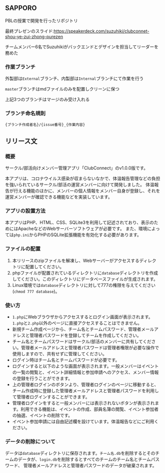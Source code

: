 
## SAPPORO
PBLの授業で開発を行ったリポジトリ

最終プレゼンのスライド:https://speakerdeck.com/suzuhiki/clubconnet-shou-ye-zui-zhong-purezen

チームメンバー6名でSuzuhikiがバックエンドとデザインを担当してリーダーを務めた


### 作業ブランチ
外製部は```External```ブランチ、内製部は```Internal```ブランチにて作業を行う

```master```ブランチはmdファイルのみを配置しクリーンに保つ

上記3つのブランチはマージのみ受け入れる

### ブランチ命名規則
``` {ブランチ作成者名}/{issue番号}_{作業内容} ```

## リリース文
### 概要
サークル/部活向けメンバー管理アプリ「ClubConnect」のv1.0.0版です。

本アプリは、コロナウイルス感染が収まらないなかで、体温報告管理などの負担を強いられているサークル/部活の運営メンバーに向けて開発しました。
体温報告が行える機能のほかに、メンバーの個人情報をメンバー自身が登録し、それを運営メンバーが確認できる機能などを実装しています。

### アプリの設置方法
本アプリはPHP、HTML、CSS、SQLite3を利用して記述されており、表示のためにはApacheなどのWebサーバーソフトウェアが必要です。
また、環境によっては`php.ini`からPHPのSQLite拡張機能を有効化する必要があります。

### ファイルの配置

1. 本リリースのzipファイルを解凍し、Webサーバーがアクセスするディレクトリに配置してください。
1. phpファイルが配置されているディレクトリに`database`ディレクトリを作成してください。このディレクトリにデータベースファイルが生成されます。
1. Linux環境では`database`ディレクトリに対して777の権限を与えてください(`chmod 777 database`)。

### 使い方
- `1.php`にWebブラウザからアクセスするとログイン画面が表示されます。`1.php`と`2.php`以外のページに直接アクセスすることはできません。
- 新規チーム作成ページから、チーム名とチームパスワード、管理者メールアドレスと管理者パスワードを登録してチームを作成してください。
- チーム名とチームパスワードはサークル/部活のメンバーに共有してください。管理者メールアドレスと管理者パスワードは管理者権限が必要な操作で使用しますので、共有せずに管理してください。
- ログイン時はチーム名とチームパスワードが必要です。
- ログインすると以下のような画面が表示されます。一般メンバーはイベントの一覧の閲覧と、イベント詳細情報と参加申請へのアクセス、メンバー情報の登録を行うことができます。
- 上の管理者ログインのボタンより、管理者ログインのページに移動すると、チーム作成時に登録した管理者メールアドレスと管理者パスワードを利用して管理者ログインすることができます。
- 管理者ログインをすると一般メンバーには表示されないボタンが表示されます。利用できる機能は、イベントの作成、部員名簿の閲覧、イベント参加者の抽選、イベントの削除です。
- イベント参加申請には自由記述欄を設けています。体温報告などにご利用ください。

### データの削除について
データは`database`ディレクトリに保存されます。`チーム名.db`を削除するとそのチームのデータが、`login.db`を削除するとすべてのチームのチーム名とチームパスワード、
管理者メールアドレスと管理者パスワードのデータが破棄されます。
